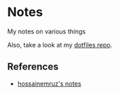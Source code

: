 # Notes
My notes on various things 

Also, take a look at my [dotfiles repo](https://github.com/nicholaswilde/dotfiles).

## References

* [hossainemruz's notes](https://hossainemruz.gitbook.io/notes/)
